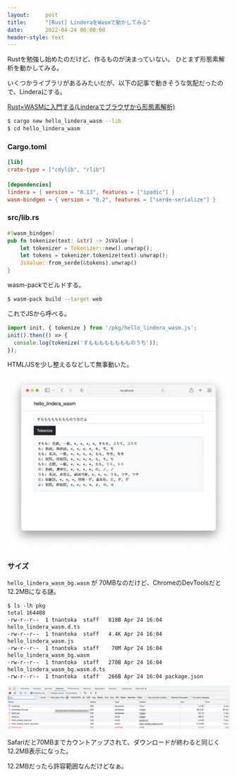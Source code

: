 ```yaml
---
layout:     post
title:      "[Rust] LinderaをWasmで動かしてみる"
date:       2022-04-24 00:00:00
header-style: text
---
```


Rustを勉強し始めたのだけど、作るものが決まっていない。
ひとまず形態素解析を動かしてみる。

いくつかライブラリがあるみたいだが、以下の記事で動きそうな気配だったので、Linderaにする。

[Rust×WASMに入門する(Linderaでブラウザから形態素解析)](https://shine-bal.hatenablog.com/entry/2021/08/15/210915)

```sh
$ cargo new hello_lindera_wasm --lib
$ cd hello_lindera_wasm
```

### Cargo.toml

```toml
[lib]
crate-type = ["cdylib", "rlib"]

[dependencies]
lindera = { version = "0.13", features = ["ipadic"] }
wasm-bindgen = { version = "0.2", features = ["serde-serialize"] }
```

### src/lib.rs

```rust
#[wasm_bindgen]
pub fn tokenize(text: &str) -> JsValue {
    let tokenizer = Tokenizer::new().unwrap();
    let tokens = tokenizer.tokenize(text).unwrap();
    JsValue::from_serde(&tokens).unwrap()
}
```

wasm-packでビルドする。

```sh
$ wasm-pack build --target web
```

これでJSから呼べる。

```js
import init, { tokenize } from '/pkg/hello_lindera_wasm.js';
init().then(() => {
  console.log(tokenize('すもももももももものうち'));
});
```

HTML/JSを少し整えるなどして無事動いた。

![](/img/in-post/2022-04-24-000001/1.png)

### サイズ

`hello_lindera_wasm_bg.wasm` が 70MBなのだけど、ChromeのDevToolsだと12.2MBになる謎。

```
$ ls -lh pkg
total 164408
-rw-r--r--  1 tnantoka  staff   818B Apr 24 16:04 hello_lindera_wasm.d.ts
-rw-r--r--  1 tnantoka  staff   4.4K Apr 24 16:04 hello_lindera_wasm.js
-rw-r--r--  1 tnantoka  staff    70M Apr 24 16:04 hello_lindera_wasm_bg.wasm
-rw-r--r--  1 tnantoka  staff   270B Apr 24 16:04 hello_lindera_wasm_bg.wasm.d.ts
-rw-r--r--  1 tnantoka  staff   266B Apr 24 16:04 package.json
```

![](/img/in-post/2022-04-24-000001/2.png)

Safariだと70MBまでカウントアップされて、ダウンロードが終わると同じく12.2MB表示になった。

12.2MBだったら許容範囲なんだけどなぁ。
